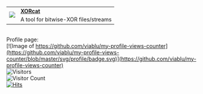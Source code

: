 <table border=0 cellpadding=4>
	<tr>
		<td rowspan=2>
			<a href=https://gitlab.com/viablu/xorcat>
				<img src=https://gitlab.com/viablu/xorcat/-/raw/master/img/XORcat.svg>
			</a>
		</td>
		<td>
			<a href=https://gitlab.com/viablu/xorcat><b>XORcat</b></a>
		</td>
	</tr>
	<tr>
		<td>
			A tool for bitwise-XOR files/streams
		</td>
	</tr>
</table>

\
Profile page:  
[![Image of https://github.com/viablu/my-profile-views-counter](https://github.com/viablu/my-profile-views-counter/blob/master/svg/profile/badge.svg)](https://github.com/viablu/my-profile-views-counter)  
![Visitors](https://visitor-badge.glitch.me/badge?page_id=viablu.visitor-badge)  
![Visitor Count](https://profile-counter.glitch.me/viablu/count.svg)  
[![Hits](https://hits.seeyoufarm.com/api/count/incr/badge.svg?url=https%3A%2F%2Fgithub.com%2Fviablu&count_bg=%23007EC6&title_bg=%23555555&icon=apachecassandra.svg&icon_color=%2300FF00&title=Views&edge_flat=false)](https://hits.seeyoufarm.com)
